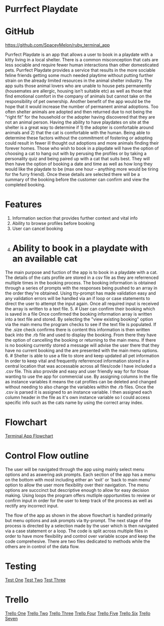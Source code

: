 # Purrfect Playdate
# GitHub
https://github.com/SpaceyMelon/ruby_terminal_app

Purrfect Playdate is an app that allows a user to book in a playdate with a kitty living in a local shelter. There is a common misconception that cats are less sociable and require fewer human interactions than other domesticated pets. Purrfect Playdate provides a service that results in the more sociable feline friends getting some much needed playtime without putting further strain on the already limited resources in the animal shelter industry. The app suits those animal lovers who are unable to house pets permanently (housemates are allergic, housing isn’t suitable etc) as well as those that find emotional comfort in the company of animals but cannot take on the responsibility of pet ownership. Another benefit of the app would be the hope that it would increase the number of permanent animal adoptions. Too often shelter animals are adopted and then returned due to not being the “right fit” for the household or the adopter having discovered that they are not an animal person. Having the ability to have playdates on site at the shelter is a great way to determine if 1) the adopter is comfortable around animals and 2) that the cat is comfortable with the human. Being able to determine these factors without the commitment of fostering or adopting could result in fewer ill thought out adoptions and more animals finding their forever homes. Those who wish to book in a playdate will have the option of choosing a cat to hang out with by perusing the profiles or by taking a personality quiz and being paired up with a cat that suits best. They will then have the option of booking a date and time as well as how long they would like the playdate to be (max one hour – anything more would be tiring for the furry friend). Once these details are selected there will be a summary of the booking before the customer can confirm and view the completed booking. 

# Features

1.  Information section that provides further context and vital info
2.  Ability to browse profiles before booking
3.  User can cancel booking
4.  # Ability to book in a playdate with an available cat
The main purpose and fuction of the app is to book in a playdate with a cat.
The details of the cats profile are stored in a csv file as they are referrenced multiple times in the booking process. The booking information is obtained through a series of prompts with the responses being pushed to an array in the order they're obtained. Using tty-prompt has made validation easy and any validation errors will be handled via an if loop or case statements to direct the user to attempt the input again. Once all required input is received the array is written to a text file.
5. # User can confirm their booking which is saved in a file
Once confirmed the booking information array is written into a text file and stored.
By selecting the "view existing booking" option via the main menu the program checks to see if the text file is populated. If the .size check confirms there is content this information is then written back into the .rb file and used to display the booking. From there they have the option of cancelling the booking or returning to the main menu. If there is no booking currently stored a message will advise the user there that they have no current booking and the are presented with the main menu options.
6.  # Shelter is able to use a file to store and keep updated all pet information
In order to keep vital and frequently referrenced information stored in a central location that was accessable across all files/code I have included a .csv file.
This also provide and easy and user friendly way for for those wanting to use the app for commercial use. By assigning columns in the file as instance variables it means the cat profiles can be deleted and changed without needing to also change the variables within the .rb files.
Once the .csv is parsed it is assigned to an instance variable. I then assigned each column header in the file as it's own instance variable so I could access specific info such as the cats name by using the correct array index.
# Flowchart
[Terminal App Flowchart](./docs/flowchat.png)

# Control Flow outline
The user will be navigated through the app using mainly select menu options and as aswering ask prompts.
Each section of the app has a menu on the bottom with most including either an 'exit' or 'back to main menu' option to allow the user more flexibility over their navigation. The menu options are succcinct but descriptive enough to allow for easy decision making. Using loops the program offers mutliple opportunities to review or confirm input in order for the user to keep track of the process as well as rectify any incorrect input.

The flow of the app as shown in the above flowchart is handled primarily but menu options and ask prompts via tty-prompt. The next stage of the process is directed by a selection made by the user which is then navigated via a case statement or a loop. 
The code is split across multiple files in order to have more flexibility and control over variable scope and keep the code comprehesive. There are two files dedicated to methods while the others are in control of the data flow. 


# Testing
[Test One](./docs/Test1.PNG)
[Test Two](./docs/Test2.PNG)
[Test Three](./docs/Test3.PNG)

# Trello

[Trello One](./docs/Trello1.PNG)
[Trello Two](./docs/Trello2.PNG)
[Trello Three](./docs/Trello3.PNG)
[Trello Four](./docs/Trello4.PNG)
[Trello Five](./docs/Trello5.PNG)
[Trello Six](./docs/Trello6.PNG)
[Trello Seven](./docs/Trello7.PNG)

